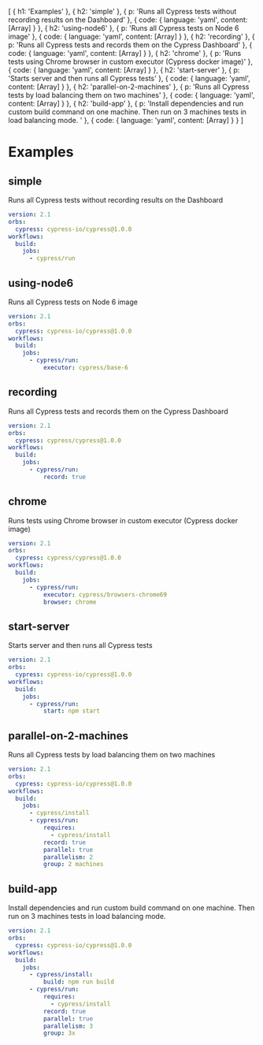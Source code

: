 [ { h1: 'Examples' },
  { h2: 'simple' },
  { p: 'Runs all Cypress tests without recording results on the Dashboard' },
  { code: { language: 'yaml', content: [Array] } },
  { h2: 'using-node6' },
  { p: 'Runs all Cypress tests on Node 6 image' },
  { code: { language: 'yaml', content: [Array] } },
  { h2: 'recording' },
  { p: 'Runs all Cypress tests and records them on the Cypress Dashboard' },
  { code: { language: 'yaml', content: [Array] } },
  { h2: 'chrome' },
  { p: 'Runs tests using Chrome browser in custom executor (Cypress docker image)' },
  { code: { language: 'yaml', content: [Array] } },
  { h2: 'start-server' },
  { p: 'Starts server and then runs all Cypress tests' },
  { code: { language: 'yaml', content: [Array] } },
  { h2: 'parallel-on-2-machines' },
  { p: 'Runs all Cypress tests by load balancing them on two machines' },
  { code: { language: 'yaml', content: [Array] } },
  { h2: 'build-app' },
  { p: 'Install dependencies and run custom build command on one machine. Then run on 3 machines tests in load balancing mode. ' },
  { code: { language: 'yaml', content: [Array] } } ]
# Examples

## simple


Runs all Cypress tests without recording results on the Dashboard

```yaml
version: 2.1
orbs:
  cypress: cypress-io/cypress@1.0.0
workflows:
  build:
    jobs:
      - cypress/run

```

## using-node6


Runs all Cypress tests on Node 6 image

```yaml
version: 2.1
orbs:
  cypress: cypress-io/cypress@1.0.0
workflows:
  build:
    jobs:
      - cypress/run:
          executor: cypress/base-6

```

## recording


Runs all Cypress tests and records them on the Cypress Dashboard

```yaml
version: 2.1
orbs:
  cypress: cypress/cypress@1.0.0
workflows:
  build:
    jobs:
      - cypress/run:
          record: true

```

## chrome


Runs tests using Chrome browser in custom executor (Cypress docker image)

```yaml
version: 2.1
orbs:
  cypress: cypress/cypress@1.0.0
workflows:
  build:
    jobs:
      - cypress/run:
          executor: cypress/browsers-chrome69
          browser: chrome

```

## start-server


Starts server and then runs all Cypress tests

```yaml
version: 2.1
orbs:
  cypress: cypress-io/cypress@1.0.0
workflows:
  build:
    jobs:
      - cypress/run:
          start: npm start

```

## parallel-on-2-machines


Runs all Cypress tests by load balancing them on two machines

```yaml
version: 2.1
orbs:
  cypress: cypress-io/cypress@1.0.0
workflows:
  build:
    jobs:
      - cypress/install
      - cypress/run:
          requires:
            - cypress/install
          record: true
          parallel: true
          parallelism: 2
          group: 2 machines

```

## build-app


Install dependencies and run custom build command on one machine. Then run on 3 machines tests in load balancing mode. 

```yaml
version: 2.1
orbs:
  cypress: cypress-io/cypress@1.0.0
workflows:
  build:
    jobs:
      - cypress/install:
          build: npm run build
      - cypress/run:
          requires:
            - cypress/install
          record: true
          parallel: true
          parallelism: 3
          group: 3x

```

